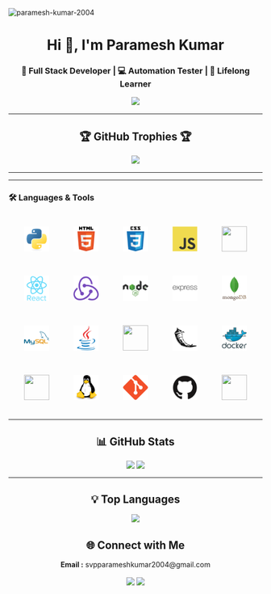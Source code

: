 <p align="left"> <img src="https://komarev.com/ghpvc/?username=paramesh-kumar-2004&label=Profile%20views&color=20a7db&style=flat" alt="paramesh-kumar-2004" /> </p>
<!-- Profile Header -->
<h1 align="center">Hi 👋, I'm Paramesh Kumar</h1>
<h3 align="center">🚀 Full Stack Developer | 💻 Automation Tester | 🎯 Lifelong Learner</h3>

<!-- Typing Animation -->
<p align="center">
  <img src="https://readme-typing-svg.herokuapp.com?size=24&center=true&vCenter=true&width=600&lines=Full+Stack+Developer;Automation+Tester+with+Selenium;MERN+Stack+Developer;Java+Full+Stack+Developer;Always+Learning+New+Things!" />
</p>

---

<!-- GitHub Trophies -->
<h2 align="center">🏆 GitHub Trophies 🏆</h2>
<p align="center"> 
  <img src="https://github-profile-trophy.vercel.app/?username=Paramesh-Kumar-2004&title=Commit,Repositories,Experience,Followers&theme=monokai&no-frame=true&no-bg=true&margin-w=20&margin-h=15&column=4" />
</p>

---

---

### 🛠️ Languages & Tools

<p align="center" style="display: flex; flex-wrap: wrap; justify-content: center;">
  <!-- Python -->
  <img src="https://raw.githubusercontent.com/devicons/devicon/master/icons/python/python-original.svg" width="50" height="50" style="margin: 24px;"/>
  
  <!-- HTML -->
  <img src="https://raw.githubusercontent.com/devicons/devicon/master/icons/html5/html5-original-wordmark.svg" width="50" height="50" style="margin: 24px;"/>
  
  <!-- CSS -->
  <img src="https://raw.githubusercontent.com/devicons/devicon/master/icons/css3/css3-original-wordmark.svg" width="50" height="50" style="margin: 24px;"/>
  
  <!-- JavaScript -->
  <img src="https://raw.githubusercontent.com/devicons/devicon/master/icons/javascript/javascript-original.svg" width="50" height="50" style="margin: 24px;"/>
  
  <!-- Tailwind -->
  <img src="https://www.vectorlogo.zone/logos/tailwindcss/tailwindcss-icon.svg" width="50" height="50" style="margin: 24px;"/>
  
  <!-- React -->
  <img src="https://raw.githubusercontent.com/devicons/devicon/master/icons/react/react-original-wordmark.svg" width="50" height="50" style="margin: 24px;"/>
  
  <!-- Redux -->
  <img src="https://raw.githubusercontent.com/devicons/devicon/master/icons/redux/redux-original.svg" width="50" height="50" style="margin: 24px;"/>
  
  <!-- Node.js -->
  <img src="https://raw.githubusercontent.com/devicons/devicon/master/icons/nodejs/nodejs-original-wordmark.svg" width="50" height="50" style="margin: 24px;"/>
  
  <!-- Express.js -->
  <img src="https://raw.githubusercontent.com/devicons/devicon/master/icons/express/express-original-wordmark.svg" width="50" height="50" style="margin: 24px;background-color:#0BF442"/>
  
  <!-- MongoDB -->
  <img src="https://raw.githubusercontent.com/devicons/devicon/master/icons/mongodb/mongodb-original-wordmark.svg" width="50" height="50" style="margin: 24px;"/>
  
  <!-- MySQL -->
  <img src="https://raw.githubusercontent.com/devicons/devicon/master/icons/mysql/mysql-original-wordmark.svg" width="50" height="50" style="margin: 24px;"/>
  
  <!-- Java -->
  <img src="https://raw.githubusercontent.com/devicons/devicon/master/icons/java/java-original.svg" width="50" height="50" style="margin: 24px;"/>
  
  <!-- Spring -->
  <img src="https://www.vectorlogo.zone/logos/springio/springio-icon.svg" width="50" height="50" style="margin: 24px;"/>
  
  <!-- Flask -->
  <img src="https://raw.githubusercontent.com/devicons/devicon/master/icons/flask/flask-original.svg" width="50" height="50" style="margin: 24px;"/>
  
  <!-- Docker -->
  <img src="https://raw.githubusercontent.com/devicons/devicon/master/icons/docker/docker-original-wordmark.svg" width="50" height="50" style="margin: 24px;"/>
  
  <!-- Postman -->
  <img src="https://www.vectorlogo.zone/logos/getpostman/getpostman-icon.svg" width="50" height="50" style="margin: 24px;"/>
  
  <!-- Linux -->
  <img src="https://raw.githubusercontent.com/devicons/devicon/master/icons/linux/linux-original.svg" width="50" height="50" style="margin: 24px;"/>
  
  <!-- Git -->
  <img src="https://raw.githubusercontent.com/devicons/devicon/master/icons/git/git-original.svg" width="50" height="50" style="margin: 24px;"/>
  
  <!-- GitHub -->
  <img src="https://raw.githubusercontent.com/devicons/devicon/master/icons/github/github-original.svg" width="50" height="50" style="margin: 24px;"/>
  
  <!-- Selenium -->
  <img src="https://raw.githubusercontent.com/detain/svg-logos/780f25886640cef088af994181646db2f6b1a3f8/svg/selenium-logo.svg" width="50" height="50" style="margin: 24px;"/>
</p>

---

<!-- GitHub Stats -->
<h2 align="center">📊 GitHub Stats</h2>
<p align="center">
  <img src="https://github-readme-stats.vercel.app/api?username=Paramesh-Kumar-2004&show_icons=true&theme=dark&hide_border=true" height="150"/>
  <img src="https://github-readme-streak-stats.herokuapp.com/?user=Paramesh-Kumar-2004&theme=dark&hide_border=true" height="150"/>
</p>

---

<!-- Top Languages -->
<h2 align="center">💡 Top Languages</h2>
<p align="center">
  <img src="https://github-readme-stats.vercel.app/api/top-langs/?username=Paramesh-Kumar-2004&layout=compact&theme=dark&hide_border=true" height="150"/>
</p>

<!-- Social Links -->
<h2 align="center">🌐 Connect with Me</h2>
<p align="center">
  <span> <b>Email :</b> svpparameshkumar2004@gmail.com </span> 
  <br/><br/>
  <a href="https://www.linkedin.com/in/paramesh-kumar-s-047632249/" target="_blank"><img src="https://img.shields.io/badge/-LinkedIn-blue?logo=linkedin&style=for-the-badge" /></a>
  <a href="https://github.com/Paramesh-Kumar-2004" target="_blank"><img src="https://img.shields.io/badge/-GitHub-black?logo=github&style=for-the-badge" /></a>

  <!-- <a href="mailto:svpparameshkumar2004@gmail.com" target="_blank"><img src="https://img.shields.io/badge/-Gmail-red?logo=gmail&style=for-the-badge" /></a> -->
</p>
